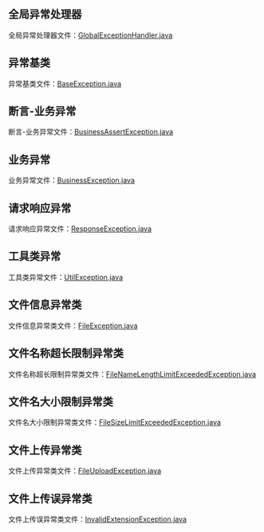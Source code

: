 ## 全局异常处理器

全局异常处理器文件：[GlobalExceptionHandler.java](..%2F..%2Facedia-common-core%2Fsrc%2Fmain%2Fjava%2Fcom%2Facedia%2Fcommon%2Fcore%2Fexception%2FGlobalExceptionHandler.java)

## 异常基类

异常基类文件：[BaseException.java](..%2F..%2Facedia-common-core%2Fsrc%2Fmain%2Fjava%2Fcom%2Facedia%2Fcommon%2Fcore%2Fexception%2FBaseException.java)

## 断言-业务异常

断言-业务异常文件：[BusinessAssertException.java](..%2F..%2Facedia-common-core%2Fsrc%2Fmain%2Fjava%2Fcom%2Facedia%2Fcommon%2Fcore%2Fexception%2FBusinessAssertException.java)

## 业务异常

业务异常文件：[BusinessException.java](..%2F..%2Facedia-common-core%2Fsrc%2Fmain%2Fjava%2Fcom%2Facedia%2Fcommon%2Fcore%2Fexception%2FBusinessException.java)

## 请求响应异常

请求响应异常文件：[ResponseException.java](..%2F..%2Facedia-common-core%2Fsrc%2Fmain%2Fjava%2Fcom%2Facedia%2Fcommon%2Fcore%2Fexception%2FResponseException.java)

## 工具类异常

工具类异常文件：[UtilException.java](..%2F..%2Facedia-common-core%2Fsrc%2Fmain%2Fjava%2Fcom%2Facedia%2Fcommon%2Fcore%2Fexception%2FUtilException.java)

## 文件信息异常类

文件信息异常类文件：[FileException.java](..%2F..%2Facedia-common-core%2Fsrc%2Fmain%2Fjava%2Fcom%2Facedia%2Fcommon%2Fcore%2Fexception%2Ffile%2FFileException.java)

## 文件名称超长限制异常类

文件名称超长限制异常类文件：[FileNameLengthLimitExceededException.java](..%2F..%2Facedia-common-core%2Fsrc%2Fmain%2Fjava%2Fcom%2Facedia%2Fcommon%2Fcore%2Fexception%2Ffile%2FFileNameLengthLimitExceededException.java)

## 文件名大小限制异常类

文件名大小限制异常类文件：[FileSizeLimitExceededException.java](..%2F..%2Facedia-common-core%2Fsrc%2Fmain%2Fjava%2Fcom%2Facedia%2Fcommon%2Fcore%2Fexception%2Ffile%2FFileSizeLimitExceededException.java)

## 文件上传异常类

文件上传异常类文件：[FileUploadException.java](..%2F..%2Facedia-common-core%2Fsrc%2Fmain%2Fjava%2Fcom%2Facedia%2Fcommon%2Fcore%2Fexception%2Ffile%2FFileUploadException.java)

## 文件上传误异常类

文件上传误异常类文件：[InvalidExtensionException.java](..%2F..%2Facedia-common-core%2Fsrc%2Fmain%2Fjava%2Fcom%2Facedia%2Fcommon%2Fcore%2Fexception%2Ffile%2FInvalidExtensionException.java)
